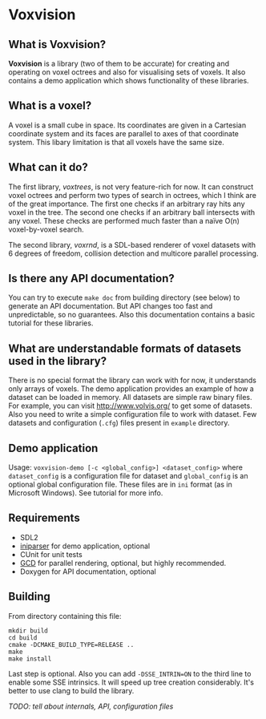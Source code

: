 Voxvision
=========

What is Voxvision?
-----------------
**Voxvision** is a library (two of them to be accurate) for creating and
operating on voxel octrees and also for visualising sets of voxels. It also
contains a demo application which shows functionality of these libraries.

What is a voxel?
----------------
A voxel is a small cube in space. Its coordinates are given in a Cartesian
coordinate system and its faces are parallel to axes of that coordinate
system. This libary limitation is that all voxels have the same size.

What can it do?
---------------
The first library, *voxtrees*, is not very feature-rich for now. It can
construct voxel octrees and perform two types of search in octrees, which I
think are of the great importance. The first one checks if an arbitrary ray
hits any voxel in the tree. The second one checks if an arbitrary ball
intersects with any voxel. These checks are performed much faster than a naïve
O(n) voxel-by-voxel search.

The second library, *voxrnd*, is a SDL-based renderer of voxel datasets with 6
degrees of freedom, collision detection and multicore parallel processing.

Is there any API documentation?
-------------------------------
You can try to execute `make doc` from building directory (see below) to
generate an API documentation. But API changes too fast and unpredictable, so no
guarantees. Also this documentation contains a basic tutorial for these
libraries.

What are understandable formats of datasets used in the library?
----------------------------------------------------------------
There is no special format the library can work with for now, it understands
only arrays of voxels. The demo application provides an example of how a dataset
can be loaded in memory. All datasets are simple raw binary files. For example,
you can visit http://www.volvis.org/ to get some of datasets. Also you need to
write a simple configuration file to work with dataset. Few datasets and
configuration (`.cfg`) files present in `example` directory.

Demo application
----------------
Usage: `voxvision-demo [-c <global_config>] <dataset_config>` where
`dataset_config` is a configuration file for dataset and `global_config` is an
optional global configuration file. These files are in `ini` format (as in
Microsoft Windows). See tutorial for more info.

Requirements
------------
* SDL2
* [iniparser](https://github.com/ndevilla/iniparser) for demo application,
  optional
* CUnit for unit tests
* [GCD](https://en.wikipedia.org/wiki/Grand_Central_Dispatch) for parallel
  rendering, optional, but highly recommended.
* Doxygen for API documentation, optional

Building
--------
From directory containing this file:
```
mkdir build
cd build
cmake -DCMAKE_BUILD_TYPE=RELEASE ..
make
make install
```
Last step is optional. Also you can add `-DSSE_INTRIN=ON` to the third line to
enable some SSE intrinsics. It will speed up tree creation considerably. It's
better to use clang to build the library.

*TODO: tell about internals, API, configuration files*
